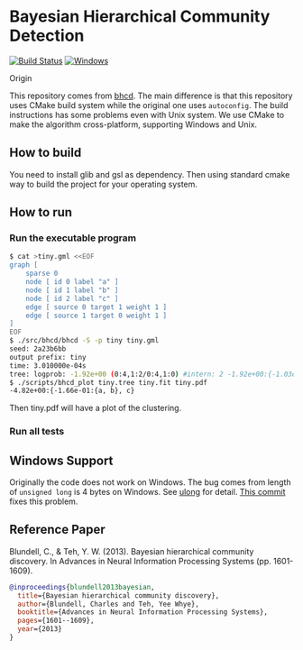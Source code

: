 # Bayesian Hierarchical Community Detection
[![Build Status](https://travis-ci.com/zhaofeng-shu33/bhcd.svg?branch=master)](https://travis-ci.com/zhaofeng-shu33/bhcd)
[![Windows](https://ci.appveyor.com/api/projects/status/github/zhaofeng-shu33/bhcd?branch=master&svg=true)](https://ci.appveyor.com/project/zhaofeng-shu33/bhcd)

Origin

This repository comes from [bhcd](https://github.com/blundellc/bhcd). The main difference is that this repository uses CMake build system while the original one uses `autoconfig`. The build instructions has some problems even with Unix system. We use CMake to make the algorithm cross-platform, supporting Windows and Unix.

## How to build

You need to install glib and gsl as dependency.
Then using standard cmake way to build the project for your operating system.


## How to run

### Run the executable program
```sh
$ cat >tiny.gml <<EOF
graph [
    sparse 0
    node [ id 0 label "a" ]
    node [ id 1 label "b" ]
    node [ id 2 label "c" ]
    edge [ source 0 target 1 weight 1 ]
    edge [ source 1 target 0 weight 1 ]
]
EOF
$ ./src/bhcd/bhcd -S -p tiny tiny.gml
seed: 2a23b6bb
output prefix: tiny
time: 3.010000e-04s
tree: logprob: -1.92e+00 (0:4,1:2/0:4,1:0) #intern: 2 -1.92e+00:{-1.03e+00:{a , b }, c }
$ ./scripts/bhcd_plot tiny.tree tiny.fit tiny.pdf
-4.82e+00:{-1.66e-01:{a, b}, c}
```
Then tiny.pdf will have a plot of the clustering.

### Run all tests

## Windows Support

Originally the code does not work on Windows. The bug comes from length of `unsigned long` is 4 bytes on Windows. See [ulong](https://github.com/microsoft/vcpkg/issues/8321) for detail. [This commit](https://github.com/zhaofeng-shu33/bhcd/commit/be90243ed9810fea8db05689fa5915f95c1d9a0a) fixes this problem.

## Reference Paper

Blundell, C., & Teh, Y. W. (2013). Bayesian hierarchical community discovery. In Advances in Neural Information Processing Systems (pp. 1601-1609).

```bibtex
@inproceedings{blundell2013bayesian,
  title={Bayesian hierarchical community discovery},
  author={Blundell, Charles and Teh, Yee Whye},
  booktitle={Advances in Neural Information Processing Systems},
  pages={1601--1609},
  year={2013}
}
```
